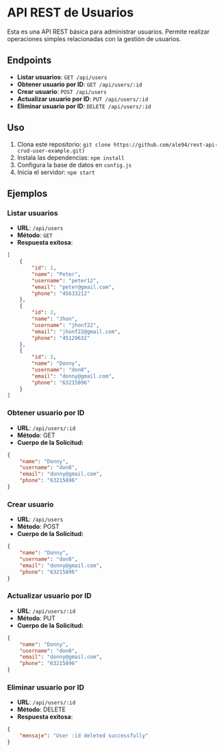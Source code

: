 # API REST de Usuarios

Esta es una API REST básica para administrar usuarios. Permite realizar operaciones simples relacionadas con la gestión de usuarios.

## Endpoints

- **Listar usuarios**: `GET /api/users`
- **Obtener usuario por ID**: `GET /api/users/:id`
- **Crear usuario**: `POST /api/users`
- **Actualizar usuario por ID**: `PUT /api/users/:id`
- **Eliminar usuario por ID**: `DELETE /api/users/:id`

## Uso

1. Clona este repositorio: `git clone https://github.com/ale94/rest-api-crud-user-example.git)`
2. Instala las dependencias: `npm install`
3. Configura la base de datos en `config.js`
4. Inicia el servidor: `npm start`

## Ejemplos

### Listar usuarios

- **URL**: `/api/users`
- **Método**: `GET`
- **Respuesta exitosa**:

```json
[
    {
        "id": 1,
        "name": "Peter",
        "username": "peter12",
        "email": "peter@gmail.com",
        "phone": "45633212"
    },
    {
        "id": 2,
        "name": "Jhon",
        "username": "jhonf22",
        "email": "jhonf22@gmail.com",
        "phone": "45129632"
    },
    {
        "id": 3,
        "name": "Donny",
        "username": "don8",
        "email": "donny@gmail.com",
        "phone": "63215896"
    }
]
```

### Obtener usuario por ID

- **URL**: `/api/users/:id`
- **Método**: GET
- **Cuerpo de la Solicitud:**

```json
{
    "name": "Donny",
    "username": "don8",
    "email": "donny@gmail.com",
    "phone": "63215896"
}
```

### Crear usuario

- **URL**: `/api/users`
- **Método**: POST
- **Cuerpo de la Solicitud:**

```json
{
    "name": "Donny",
    "username": "don8",
    "email": "donny@gmail.com",
    "phone": "63215896"
}
```

### Actualizar usuario por ID

- **URL**: `/api/users/:id`
- **Método**: PUT
- **Cuerpo de la Solicitud:**

```json
{
    "name": "Donny",
    "username": "don8",
    "email": "donny@gmail.com",
    "phone": "63215896"
}
```

### Eliminar usuario por ID

- **URL**: `/api/users/:id`
- **Método**: DELETE
- **Respuesta exitosa**:

```json
{
    "mensaje": "User :id deleted successfully"
}
```


